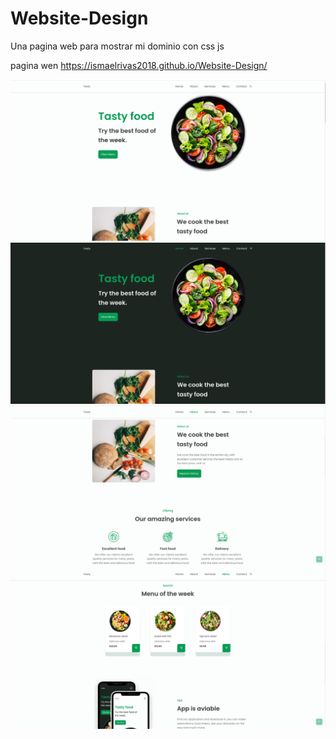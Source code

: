 # Website-Design
Una pagina web para mostrar mi dominio con css js 

pagina wen https://ismaelrivas2018.github.io/Website-Design/

<img src="./assets/img/foto1.png" alt="">
<img src="./assets/img/foto4.png" alt="">
<img src="./assets/img/foto2.png" alt="">
<img src="./assets/img/foto3.png" alt="">


